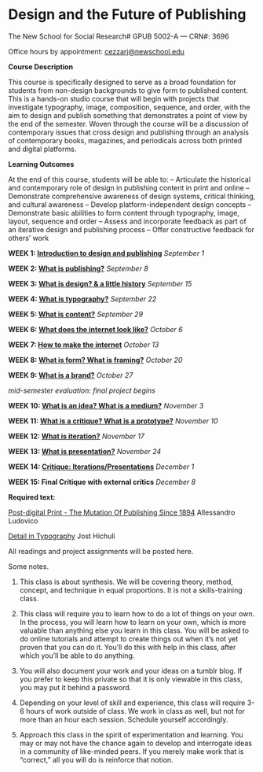 # **Design and the Future of Publishing**
The New School for Social Research#
GPUB 5002-A — CRN#: 3696

Office hours by appointment: cezzarj@newschool.edu



**Course Description**

This course is specifically designed to serve as a broad foundation for students from non-design backgrounds 
to give form to published content. This is a hands-on studio course that will begin with projects that investigate typography, image, composition, sequence, and order, with the aim to design and publish something that demonstrates a point of view by the end of the semester. Woven through the course will be a discussion of contemporary issues that cross design and publishing through an analysis of contemporary books, magazines, and periodicals across both printed and digital platforms.


**Learning Outcomes**

At the end of this course, students will be able to:
– Articulate the historical and contemporary role of design in publishing content in print and online
– Demonstrate comprehensive awareness of design systems, critical thinking, and cultural awareness
– Develop platform-independent design concepts
– Demonstrate basic abilities to form content through typography, image, layout, sequence and order
– Assess and incorporate feedback as part of an iterative design and publishing process
– Offer constructive feedback for others’ work


**WEEK 1: [Introduction to design and publishing](https://github.com/juliettecezzar/dfp-f20/wiki/WEEK-1:-Introduction-to-design-and-publishing)** _September 1_

**WEEK 2: [What is publishing?](https://github.com/juliettecezzar/dfp-f20/wiki/WEEK-2:-What-is-publishing%3F)** _September 8_ 

**WEEK 3: [What is design? & a little history](https://github.com/juliettecezzar/dfp-f20/wiki/WEEK-3:-What-is-design%3F-&-a-little-history)** _September 15_

**WEEK 4: [What is typography?](https://github.com/juliettecezzar/dfp-f20/wiki/WEEK-4:-What-is-typography%3F)** _September 22_

**WEEK 5: [What is content?](https://github.com/juliettecezzar/dfp-f20/wiki/WEEK-5:-What-is-content%3F)** _September 29_

**WEEK 6: [What does the internet look like?](https://github.com/juliettecezzar/dfp-f20/wiki/WEEK-6:-What-does-the-internet-look-like%3F)** _October 6_

**WEEK 7: [How to make the internet](https://github.com/juliettecezzar/dfp-f20/wiki/WEEK-7:-How-to-make-the-internet)** _October 13_

**WEEK 8: [What is form? What is framing?](https://github.com/juliettecezzar/dfp-f20/wiki/WEEK-8:-What-is-form%3F-What-is-framing%3F)** _October 20_

**WEEK 9: [What is a brand?](https://github.com/juliettecezzar/dfp-f20/wiki/WEEK-9:-What-is-a-brand%3F)** _October 27_ 

_mid-semester evaluation: final project begins_

**WEEK 10: [What is an idea? What is a medium?](https://github.com/juliettecezzar/dfp-f20/wiki/_new)** _November 3_

**WEEK 11: [What is a critique? What is a prototype?](https://github.com/juliettecezzar/dfp-f20/wiki/Week-11:-What-is-a-critique%3F-What-is-a-prototype%3F)** _November 10_

**WEEK 12: [What is iteration?](https://github.com/juliettecezzar/dfp-f20/wiki/WEEK-12:-What-is-iteration%3F)** _November 17_

**WEEK 13: [What is presentation?](https://github.com/juliettecezzar/dfp-f20/wiki/WEEK-13:-What-is-presentation%3F)** _November 24_

**WEEK 14: [Critique: Iterations/Presentations](https://github.com/juliettecezzar/dfp-f20/wiki/WEEK-14:-Critique:-Iterations-Presentations)** _December 1_

**WEEK 15: Final Critique with external critics** _December 8_


**Required text:**

[Post-digital Print - The Mutation Of Publishing Since 1894](http://postdigitalprint.org/) Allessandro Ludovico

[Detail in Typography](https://www.dropbox.com/s/x5l9l4g0jmjbsmo/hochuli_detail_in_typography.pdf?dl=0) Jost Hichuli

All readings and project assignments will be posted here.


Some notes. 

1) This class is about synthesis. We will be covering theory, method, concept, and technique in equal proportions.
It is not a skills-training class.   

2) This class will require you to learn how to do a lot of things on your own. In the process, you will learn how to learn on your own, which is more valuable than anything else you learn in this class. You will be asked to do online tutorials and attempt to create things out when it’s not yet proven that you can do it. You’ll do this with help in this class, after which you’ll be able to do anything.

3) You will also document your work and your ideas on a tumblr blog. If you prefer to keep this private so that it is only viewable in this class, you may put it behind a password.

4) Depending on your level of skill and experience, this class will require 3-6 hours of work outside of class. We work in class as well, but not for more than an hour each session. Schedule yourself accordingly.

5) Approach this class in the spirit of experimentation and learning. You may or may not have the chance again to develop and interrogate ideas in a community of like-minded peers. If you merely make work that is “correct,” all you will do is reinforce that notion.

